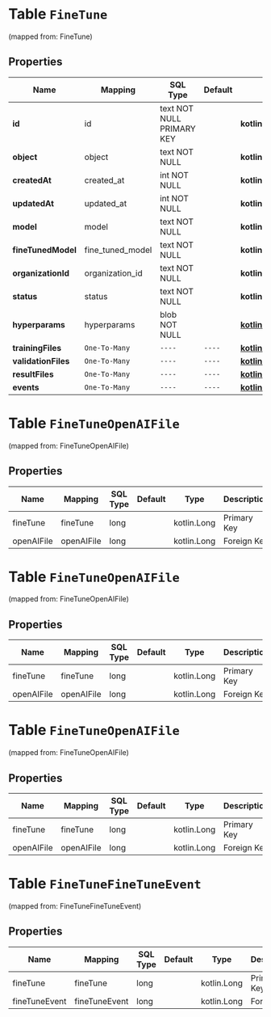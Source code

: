 
# Table `FineTune`
(mapped from: FineTune)

## Properties
Name | Mapping | SQL Type | Default | Type | Description | Notes
---- | ------- | -------- | ------- | ---- | ----------- | -----
**id** | id | text NOT NULL PRIMARY KEY |  | **kotlin.String** |  | 
**object** | object | text NOT NULL |  | **kotlin.String** |  | 
**createdAt** | created_at | int NOT NULL |  | **kotlin.Int** |  | 
**updatedAt** | updated_at | int NOT NULL |  | **kotlin.Int** |  | 
**model** | model | text NOT NULL |  | **kotlin.String** |  | 
**fineTunedModel** | fine_tuned_model | text NOT NULL |  | **kotlin.String** |  | 
**organizationId** | organization_id | text NOT NULL |  | **kotlin.String** |  | 
**status** | status | text NOT NULL |  | **kotlin.String** |  | 
**hyperparams** | hyperparams | blob NOT NULL |  | [**kotlin.Any**](.md) |  | 
**trainingFiles** | `One-To-Many` | `----` | `----`  | [**kotlin.Array&lt;OpenAIFile&gt;**](OpenAIFile.md) |  | 
**validationFiles** | `One-To-Many` | `----` | `----`  | [**kotlin.Array&lt;OpenAIFile&gt;**](OpenAIFile.md) |  | 
**resultFiles** | `One-To-Many` | `----` | `----`  | [**kotlin.Array&lt;OpenAIFile&gt;**](OpenAIFile.md) |  | 
**events** | `One-To-Many` | `----` | `----`  | [**kotlin.Array&lt;FineTuneEvent&gt;**](FineTuneEvent.md) |  |  [optional]











# **Table `FineTuneOpenAIFile`**
(mapped from: FineTuneOpenAIFile)

## Properties
Name | Mapping | SQL Type | Default | Type | Description | Notes
---- | ------- | -------- | ------- | ---- | ----------- | -----
fineTune | fineTune | long | | kotlin.Long | Primary Key | *one*
openAIFile | openAIFile | long | | kotlin.Long | Foreign Key | *many*



# **Table `FineTuneOpenAIFile`**
(mapped from: FineTuneOpenAIFile)

## Properties
Name | Mapping | SQL Type | Default | Type | Description | Notes
---- | ------- | -------- | ------- | ---- | ----------- | -----
fineTune | fineTune | long | | kotlin.Long | Primary Key | *one*
openAIFile | openAIFile | long | | kotlin.Long | Foreign Key | *many*



# **Table `FineTuneOpenAIFile`**
(mapped from: FineTuneOpenAIFile)

## Properties
Name | Mapping | SQL Type | Default | Type | Description | Notes
---- | ------- | -------- | ------- | ---- | ----------- | -----
fineTune | fineTune | long | | kotlin.Long | Primary Key | *one*
openAIFile | openAIFile | long | | kotlin.Long | Foreign Key | *many*



# **Table `FineTuneFineTuneEvent`**
(mapped from: FineTuneFineTuneEvent)

## Properties
Name | Mapping | SQL Type | Default | Type | Description | Notes
---- | ------- | -------- | ------- | ---- | ----------- | -----
fineTune | fineTune | long | | kotlin.Long | Primary Key | *one*
fineTuneEvent | fineTuneEvent | long | | kotlin.Long | Foreign Key | *many*



